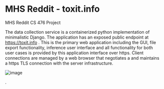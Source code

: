 # MHS Reddit - toxit.info 
MHS Reddit CS 476 Project

The data collection service is a containerized python implementation of minimalistic Django.  The application has an exposed public endpoint at https://toxit.info . This is the primary web application including the GUI, file export functionality, inference user interface and all functionality for both user cases is provided by this application interface over https.  Client connections are managed by a web browser that negotiates a and maintains a https TLS connection with the server infrastructure.  

![image](https://user-images.githubusercontent.com/29678626/226511864-34f66597-bd80-49ba-b091-4608223771d7.png)


.
